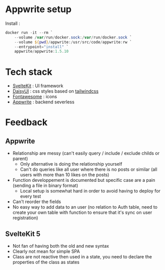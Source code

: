 # Appwrite setup

Install :

```powershell
docker run -it --rm `
    --volume /var/run/docker.sock:/var/run/docker.sock `
    --volume ${pwd}/appwrite:/usr/src/code/appwrite:rw `
    --entrypoint="install" `
    appwrite/appwrite:1.5.10
```

# Tech stack

- [SvelteKit](https://svelte.dev/) : UI framework
- [DaisyUI](https://daisyui.com/) : css styles based on [tailwindcss](https://tailwindcss.com/)
- [Fontawesome](https://fontawesome.com/) : icons
- [Appwrite](https://appwrite.io/) : backend severless

# Feedback

## Appwrite

- Relationship are messy (can't easily query / include / exclude childs or parent)
    - Only alternative is doing the relationship yourself
    - Can't do queries like all user where there is no posts or similar (all users with more than 10 likes on the posts)
- Function developpement is documented but specific case are a pain (sending a file in binary format)
    - Local setup is somewhat hard in order to avoid having to deploy for every test
- Can't reorder the fields
- No easy way to add data to an user (no relation to Auth table, need to create your own table with function to ensure that it's sync on user registration)

## SvelteKit 5

- Not fan of having both the old and new syntax
- Clearly not mean for simple SPA
- Class are not reactive then used in a state, you need to declare the properties of the class as states